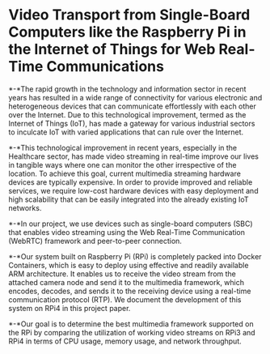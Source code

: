 # Video Transport from Single-Board Computers like the Raspberry Pi in the Internet of Things for Web Real-Time Communications

*-*The rapid growth in the technology and information sector in recent years has resulted in a wide range of connectivity for various electronic and heterogeneous devices that can communicate effortlessly with each other over the Internet. Due to this technological improvement, termed as the Internet of Things (IoT), has made a gateway for various industrial sectors to inculcate IoT with varied applications that can rule over the Internet.

*-*This technological improvement in recent years, especially in the Healthcare sector, has made video streaming in real-time improve our lives in tangible ways where one can monitor the other irrespective of the location. To achieve this goal, current multimedia streaming hardware devices are typically expensive. In order to provide improved and reliable services, we require low-cost hardware devices with easy deployment and high scalability that can be easily integrated into the already existing IoT networks. 

*-*In our project, we use devices such as single-board computers (SBC) that enables video streaming using the Web Real-Time Communication (WebRTC) framework and peer-to-peer connection.

*-*Our system built on Raspberry Pi (RPi) is completely packed into Docker Containers, which is easy to deploy using effective and readily available ARM architecture. It enables us to receive the video stream from the attached camera node and send it to the multimedia framework, which encodes, decodes, and sends it to the receiving device using a real-time communication protocol (RTP). We document the development of this system on RPi4 in this project paper.
 
*-*Our goal is to determine the best multimedia framework supported on the RPi by comparing the utilization of working video streams on RPi3 and RPi4 in terms of CPU usage, memory usage, and network throughput.
